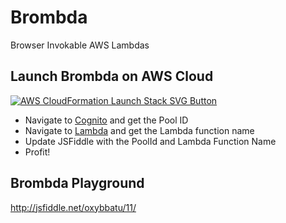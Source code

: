 # Brombda
Browser Invokable AWS Lambdas

## Launch Brombda on AWS Cloud
[![AWS CloudFormation Launch Stack SVG Button](https://cdn.rawgit.com/buildkite/cloudformation-launch-stack-button-svg/master/launch-stack.svg)](https://console.aws.amazon.com/cloudformation/home?region=us-east-1#/stacks/new?stackName=Brombda&templateURL=https://s3.amazonaws.com/cf-templates-1k2irs0qhlmqz-us-east-1/2017207qF9-new.templateeg7igcf6gsn)

- Navigate to [Cognito](https://console.aws.amazon.com/cognito/federated/?region=us-east-1) and get the Pool ID
- Navigate to [Lambda](https://console.aws.amazon.com/lambda/home?region=us-east-1) and get the Lambda function name
- Update JSFiddle with the PoolId and Lambda Function Name
- Profit!


## Brombda Playground
http://jsfiddle.net/oxybbatu/11/
